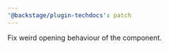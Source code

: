 ```yaml
---
'@backstage/plugin-techdocs': patch
---
```


Fix weird opening behaviour of the <TechDocsSearch /> component.
